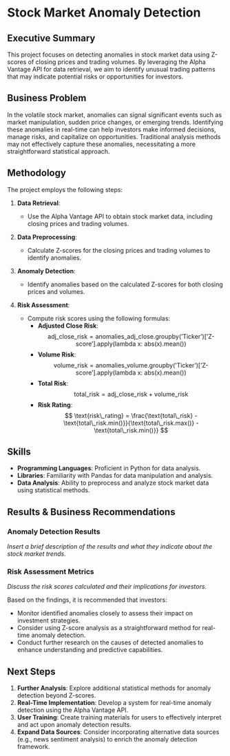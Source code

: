 # Stock Market Anomaly Detection

## Executive Summary

This project focuses on detecting anomalies in stock market data using Z-scores of closing prices and trading volumes. By leveraging the Alpha Vantage API for data retrieval, we aim to identify unusual trading patterns that may indicate potential risks or opportunities for investors.

## Business Problem

In the volatile stock market, anomalies can signal significant events such as market manipulation, sudden price changes, or emerging trends. Identifying these anomalies in real-time can help investors make informed decisions, manage risks, and capitalize on opportunities. Traditional analysis methods may not effectively capture these anomalies, necessitating a more straightforward statistical approach.

## Methodology

The project employs the following steps:

1. **Data Retrieval**:
   - Use the Alpha Vantage API to obtain stock market data, including closing prices and trading volumes.

2. **Data Preprocessing**:
   - Calculate Z-scores for the closing prices and trading volumes to identify anomalies.

3. **Anomaly Detection**:
   - Identify anomalies based on the calculated Z-scores for both closing prices and volumes.

4. **Risk Assessment**:
   - Compute risk scores using the following formulas:
     - **Adjusted Close Risk**:
       $$
       \text{adj\_close\_risk} = \text{anomalies\_adj\_close.groupby('Ticker')['Z-score'].apply(lambda x: abs(x).mean())}
       $$
     - **Volume Risk**:
       $$
       \text{volume\_risk} = \text{anomalies\_volume.groupby('Ticker')['Z-score'].apply(lambda x: abs(x).mean())}
       $$
     - **Total Risk**:
       $$
       \text{total\_risk} = \text{adj\_close\_risk} + \text{volume\_risk}
       $$
     - **Risk Rating**:
       $$
       \text{risk\_rating} = \frac{\text{total\_risk} - \text{total\_risk.min()}}{\text{total\_risk.max()} - \text{total\_risk.min()}}
       $$

## Skills

- **Programming Languages**: Proficient in Python for data analysis.
- **Libraries**: Familiarity with Pandas for data manipulation and analysis.
- **Data Analysis**: Ability to preprocess and analyze stock market data using statistical methods.

## Results & Business Recommendations

### Anomaly Detection Results

*Insert a brief description of the results and what they indicate about the stock market trends.*

### Risk Assessment Metrics

*Discuss the risk scores calculated and their implications for investors.*

Based on the findings, it is recommended that investors:

- Monitor identified anomalies closely to assess their impact on investment strategies.
- Consider using Z-score analysis as a straightforward method for real-time anomaly detection.
- Conduct further research on the causes of detected anomalies to enhance understanding and predictive capabilities.

## Next Steps

1. **Further Analysis**: Explore additional statistical methods for anomaly detection beyond Z-scores.
2. **Real-Time Implementation**: Develop a system for real-time anomaly detection using the Alpha Vantage API.
3. **User Training**: Create training materials for users to effectively interpret and act upon anomaly detection results.
4. **Expand Data Sources**: Consider incorporating alternative data sources (e.g., news sentiment analysis) to enrich the anomaly detection framework.
